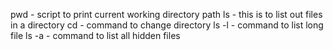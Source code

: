 pwd - script to print current working directory path
ls - this is to list out files in a directory
cd - command to change directory
ls -l - command to list long file
ls -a - command to list all hidden files
